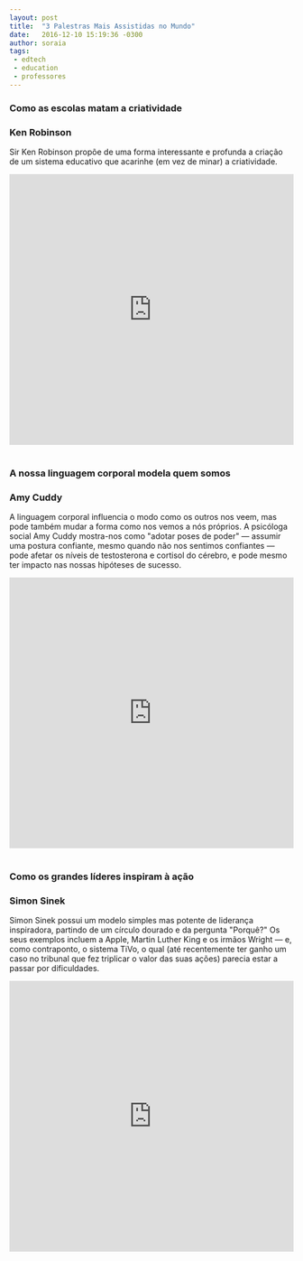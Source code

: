 ```yaml
---
layout: post
title:  "3 Palestras Mais Assistidas no Mundo"
date:   2016-12-10 15:19:36 -0300
author: soraia
tags: 
 - edtech 
 - education 
 - professores
---
```


### Como as escolas matam a criatividade

### Ken Robinson

Sir Ken Robinson propõe de uma forma interessante e profunda a criação de um sistema educativo que acarinhe (em vez de minar) a criatividade.

<iframe src="https://embed.ted.com/talks/ken_robinson_says_schools_kill_creativity" width="100%" height="480" frameborder="0" scrolling="no" webkitAllowFullScreen mozallowfullscreen allowFullScreen></iframe>
<br/><br/>

### A nossa linguagem corporal modela quem somos

### Amy Cuddy

A linguagem corporal influencia o modo como os outros nos veem, mas pode também mudar a forma como nos vemos a nós próprios. A psicóloga social Amy Cuddy mostra-nos como "adotar poses de poder" — assumir uma postura confiante, mesmo quando não nos sentimos confiantes — pode afetar os níveis de testosterona e cortisol do cérebro, e pode mesmo ter impacto nas nossas hipóteses de sucesso.

<iframe src="https://embed.ted.com/talks/amy_cuddy_your_body_language_shapes_who_you_are" width="100%" height="480" frameborder="0" scrolling="no" webkitAllowFullScreen mozallowfullscreen allowFullScreen></iframe>
<br/><br/>

### Como os grandes líderes inspiram à ação

### Simon Sinek

Simon Sinek possui um modelo simples mas potente de liderança inspiradora, partindo de um círculo dourado e da pergunta "Porquê?" Os seus exemplos incluem a Apple, Martin Luther King e os irmãos Wright — e, como contraponto, o sistema TiVo, o qual (até recentemente ter ganho um caso no tribunal que fez triplicar o valor das suas ações) parecia estar a passar por dificuldades.

<iframe src="http://embed.ted.com/talks/lang/pt-br/simon_sinek_how_great_leaders_inspire_action" width="100%" height="480" frameborder="0" scrolling="no" webkitAllowFullScreen mozallowfullscreen allowFullScreen></iframe>
<br/><br/>
